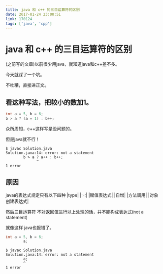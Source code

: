 ```yaml
---
title: java 和 c++ 的三目运算符的区别
date: 2017-01-24 23:00:51
link: 170124
tags: ['java', 'cpp']
---
```

# java 和 c++ 的三目运算符的区别

(之前写的文章)以前很少用java，就知道java和c++差不多。

今天就踩了一个坑。

不吐糟，直接进正文。

## 看这种写法，把较小的数加1。

```c++
int a = 5, b = 6;
b > a ? (a = 1) : b++;
```

众所周知，c++这样写是没问题的。

但是java就不行！

```shell
$ javac Solution.java
Solution.java:14: error: not a statement
        b > a ? a++ : b++;
              ^
1 error
```

## 原因

java的表达式规定只有以下四种
|type|
|:-:|
|赋值表达式|
|自增|
|方法调用|
|对象创建表达式|

然后三目运算符 不对返回值进行以上处理的话，并不能构成表达式(not a statement)

就像这样 java也报错了。

```java
int a = 5, b = 6;
        a;
```

```shell
$ javac Solution.java
Solution.java:14: error: not a statement
        a;
        ^
1 error
```

